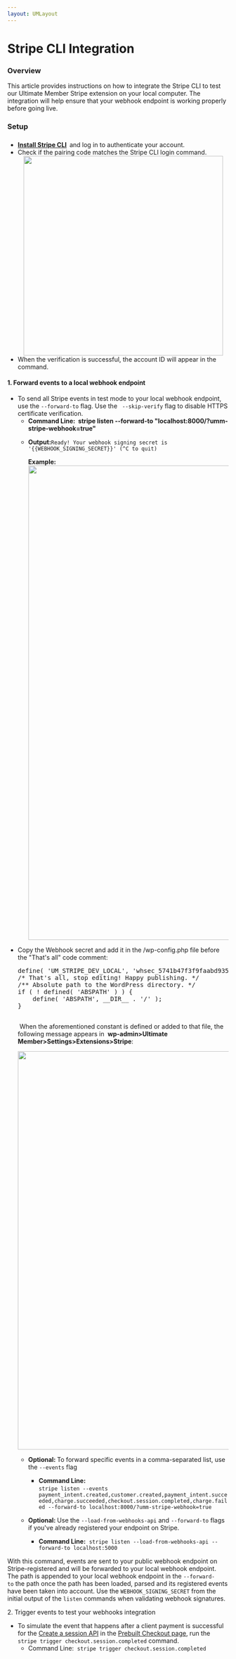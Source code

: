 ```yaml
---
layout: UMLayout
---
```

# Stripe CLI Integration


### Overview
<p>
	This article provides instructions on how to integrate the Stripe CLI to test our Ultimate Member Stripe extension on your local computer. The integration will help ensure that your webhook endpoint is working properly before going live. </p>

### Setup


### 
<ul>
	
<li><strong><a href="https://stripe.com/docs/stripe-cli" target="_blank">Install Stripe CLI</a>  </strong>and log in to authenticate your account.
	</li>	
<li>	<img class="noBdr" src="https://s3.amazonaws.com/helpscout.net/docs/assets/561c96629033600a7a36d662/images/6493fc42885de842a5d8c9e1/file-TuXnARK8wV.png" alt="" style="display: block; margin: auto;">Check if the pairing code matches the Stripe CLI login command. 
	<img class="noBdr" src="https://s3.amazonaws.com/helpscout.net/docs/assets/561c96629033600a7a36d662/images/6493fd06885de842a5d8c9e3/file-giMVkHREeh.png" style="width: 453.778px; display: block; margin: auto;" alt=""></li>	
<li>When the verification is successful, the account ID will appear in the command.
	<img class="noBdr" src="https://s3.amazonaws.com/helpscout.net/docs/assets/561c96629033600a7a36d662/images/649432b11c43322e9690de73/file-pMzTADIQTF.png" alt="" style="display: block; margin: auto;">
	</li></ul><h4>1. Forward events to a local webhook endpoint</h4><ul>
	
<li>To send all Stripe events in test mode to your local webhook endpoint, use the <code>--forward-to</code> flag. Use the <code> --skip-verify</code> flag to disable HTTPS certificate verification.
	
<ul>
		
<li><strong>Command Line:  </strong><strong>stripe listen --forward-to "localhost:8000/?umm-stripe-webhook=true"</strong></li>		
<li>
		
<p>
			<strong>Output:</strong><code style="">Ready! Your webhook signing secret is '{{WEBHOOK_SIGNING_SECRET}}' (^C to quit)</code>
		</p><p>
			<strong>
			</strong>
		</p><p>
			<strong>
			<strong>Example:<img class="noBdr" src="https://s3.amazonaws.com/helpscout.net/docs/assets/561c96629033600a7a36d662/images/649434c9c5d2b53344e729ae/file-rBgBPcK9Lo.png" style="width: 1078.78px; display: block; margin: auto;" alt=""></strong></strong>
		</p></li>	</ul></li>	
<li>Copy the Webhook secret and add it in the /wp-config.php file before the "That's all" code comment:  </li>
	<pre>define( 'UM_STRIPE_DEV_LOCAL', 'whsec_5741b47f3f9faabd935713136e08a47e3f6e7d3b78e501787e9891838d2' );
/* That's all, stop editing! Happy publishing. */
/** Absolute path to the WordPress directory. */
if ( ! defined( 'ABSPATH' ) ) { 
    define( 'ABSPATH', __DIR__ . '/' );
}
	</pre><p>
		 When the aforementioned constant is defined or added to that file, the following message appears in  
		<strong>wp-admin>Ultimate Member>Settings>Extensions>Stripe</strong>:<br>
	</p><p>
		<img class="noBdr" src="https://s3.amazonaws.com/helpscout.net/docs/assets/561c96629033600a7a36d662/images/649454351c43322e9690deab/file-8qLOCDnCB4.png" style="width: 906.778px; display: block; margin: auto;" alt="">
	</p><ul>
		
<li>
		
<p style="">
			<strong style="font-weight: bold;">Optional: </strong>To forward specific events in a comma-separated list, use the <code style="">--events</code> flag
		</p><p style="font-weight: bold;">
		</p><ul>
			
<li><strong>Command Line: </strong><br>
			<be name="be" style=""><code style="">stripe listen --events payment_intent.created,customer.created,payment_intent.succeeded,charge.succeeded,checkout.session.completed,charge.failed --forward-to localhost:8000/?umm-stripe-webhook=true</code></be></li>			<strong></strong>
		</ul></li>		
<p style="font-weight: bold;">
		</p><p style="font-weight: bold;">
			<strong></strong>
		</p><p style="font-weight: bold;">
		</p><li>
		
<p style="">
			<strong>Optional: </strong>Use the <code style="">--load-from-webhooks-api</code> and <code style="">--forward-to</code> flags if you've already registered your endpoint on Stripe.
		</p><ul>
			
<li><strong>Command Line:</strong> <be name="be">
			<code>stripe listen --load-from-webhooks-api --forward-to localhost:5000</code></be></li>		</ul></li>	</ul><p>
		<strong>
		<strong>	</strong>
		</strong>
	</p><p>
		<strong>	</strong>
	</p></ul><p>
	With this command, events are sent to your public webhook endpoint on Stripe-registered and will be forwarded to your local webhook endpoint. The path is appended to your local webhook endpoint in the 
	<code style="">--forward-to</code> the path once the path has been loaded, parsed and its registered events have been taken into account. Use the 
	<code style="">WEBHOOK_SIGNING_SECRET</code> from the initial output of the <code style="">listen</code> commands when validating webhook signatures.</p><p>
	2. Trigger events to test your webhooks integration</p><ul>
	
<li><span style="background-color: initial;">To simulate the event that happens after a client payment is successful for the <a href="https://stripe.com/docs/api/checkout/sessions/create" target="_blank">Create a session API</a> in the <a href="https://stripe.com/docs/checkout/quickstart" target="_blank">Prebuilt Checkout page</a>, run the <code>stripe trigger checkout.session.completed</code> command.</span>
	
<ul>
		
<li><span style="background-color: initial;">
		<div style="">
			Command Line: 
			<code style="font-weight: normal;">stripe trigger checkout.session.completed</code>
		</div></span></li>	</ul></li></ul>

